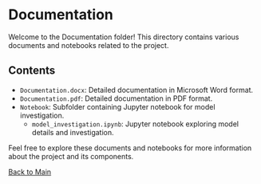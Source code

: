 # Documentation

Welcome to the Documentation folder! This directory contains various documents and notebooks related to the project.

## Contents

- `Documentation.docx`: Detailed documentation in Microsoft Word format.
- `Documentation.pdf`: Detailed documentation in PDF format.
- `Notebook`: Subfolder containing Jupyter notebook for model investigation.
  - `model_investigation.ipynb`: Jupyter notebook exploring model details and investigation.

Feel free to explore these documents and notebooks for more information about the project and its components.

[Back to Main](../README.md)